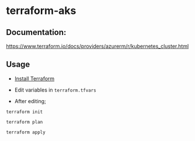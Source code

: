 # terraform-aks

## Documentation:
https://www.terraform.io/docs/providers/azurerm/r/kubernetes_cluster.html

## Usage 

* [Install Terraform](https://www.terraform.io/intro/getting-started/install.html)

* Edit variables in `terraform.tfvars`

* After editing; 

`terraform init`

`terraform plan`

`terraform apply`
